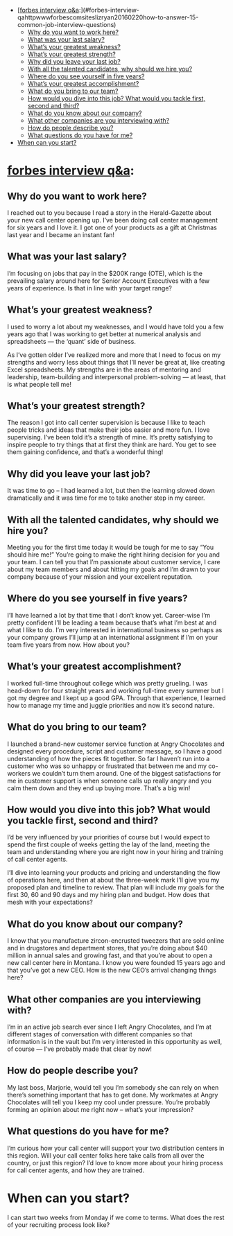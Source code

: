 <!-- TOC depthFrom:1 depthTo:6 withLinks:1 updateOnSave:1 orderedList:0 -->

- [[forbes interview q&a](http://www.forbes.com/sites/lizryan/2016/02/20/how-to-answer-15-common-job-interview-questions):](#forbes-interview-qahttpwwwforbescomsiteslizryan20160220how-to-answer-15-common-job-interview-questions)
	- [Why do you want to work here?](#why-do-you-want-to-work-here)
	- [What was your last salary?](#what-was-your-last-salary)
	- [What’s your greatest weakness?](#whats-your-greatest-weakness)
	- [What’s your greatest strength?](#whats-your-greatest-strength)
	- [Why did you leave your last job?](#why-did-you-leave-your-last-job)
	- [With all the talented candidates, why should we hire you?](#with-all-the-talented-candidates-why-should-we-hire-you)
	- [Where do you see yourself in five years?](#where-do-you-see-yourself-in-five-years)
	- [What’s your greatest accomplishment?](#whats-your-greatest-accomplishment)
	- [What do you bring to our team?](#what-do-you-bring-to-our-team)
	- [How would you dive into this job? What would you tackle first, second and third?](#how-would-you-dive-into-this-job-what-would-you-tackle-first-second-and-third)
	- [What do you know about our company?](#what-do-you-know-about-our-company)
	- [What other companies are you interviewing with?](#what-other-companies-are-you-interviewing-with)
	- [How do people describe you?](#how-do-people-describe-you)
	- [What questions do you have for me?](#what-questions-do-you-have-for-me)
- [When can you start?](#when-can-you-start)

<!-- /TOC -->

# [forbes interview q&a](http://www.forbes.com/sites/lizryan/2016/02/20/how-to-answer-15-common-job-interview-questions):

## Why do you want to work here?
I reached out to you because I read a story in the Herald-Gazette about your new call center opening up. I’ve been doing call center management for six years and I love it. I got one of your products as a gift at Christmas last year and I became an instant fan!

## What was your last salary?
I’m focusing on jobs that pay in the $200K range (OTE), which is the prevailing salary around here for Senior Account Executives with a few years of experience. Is that in line with your target range?

## What’s your greatest weakness?
I used to worry a lot about my weaknesses, and I would have told you a few years ago that I was working to get better at numerical analysis and spreadsheets — the ‘quant’ side of business.

As I’ve gotten older I’ve realized more and more that I need to focus on my strengths and worry less about things that I’ll never be great at, like creating Excel spreadsheets. My strengths are in the areas of mentoring and leadership, team-building and interpersonal problem-solving — at least, that is what people tell me!

## What’s your greatest strength?
The reason I got into call center supervision is because I like to teach people tricks and ideas that make their jobs easier and more fun. I love supervising. I’ve been told it’s a strength of mine. It’s pretty satisfying to inspire people to try things that at first they think are hard. You get to see them gaining confidence, and that’s a wonderful thing!

## Why did you leave your last job?
It was time to go – I had learned a lot, but then the learning slowed down dramatically and it was time for me to take another step in my career.

## With all the talented candidates, why should we hire you?
Meeting you for the first time today it would be tough for me to say “You should hire me!” You’re going to make the right hiring decision for you and your team. I can tell you that I’m passionate about customer service, I care about my team members and about hitting my goals and I’m drawn to your company because of your mission and your excellent reputation.

## Where do you see yourself in five years?
I’ll have learned a lot by that time that I don’t know yet. Career-wise I’m pretty confident I’ll be leading a team because that’s what I’m best at and what I like to do. I’m very interested in international business so perhaps as your company grows I’ll jump at an international assignment if I’m on your team five years from now. How about you?

## What’s your greatest accomplishment?
I worked full-time throughout college which was pretty grueling. I was head-down for four straight years and working full-time every summer but I got my degree and I kept up a good GPA. Through that experience, I learned how to manage my time and juggle priorities and now it’s second nature.

## What do you bring to our team?
I launched a brand-new customer service function at Angry Chocolates and designed every procedure, script and customer message, so I have a good understanding of how the pieces fit together. So far I haven’t run into a customer who was so unhappy or frustrated that between me and my co-workers we couldn’t turn them around. One of the biggest satisfactions for me in customer support is when someone calls up really angry and you calm them down and they end up buying more. That’s a big win!

## How would you dive into this job? What would you tackle first, second and third?
I’d be very influenced by your priorities of course but I would expect to spend the first couple of weeks getting the lay of the land, meeting the team and understanding where you are right now in your hiring and training of call center agents.

I’ll dive into learning your products and pricing and understanding the flow of operations here, and then at about the three-week mark I’ll give you my proposed plan and timeline to review. That plan will include my goals for the first 30, 60 and 90 days and my hiring plan and budget. How does that mesh with your expectations?

## What do you know about our company?
I know that you manufacture zircon-encrusted tweezers that are sold online and in drugstores and department stores, that you’re doing about $40 million in annual sales and growing fast, and that you’re about to open a new call center here in Montana. I know you were founded 15 years ago and that you’ve got a new CEO. How is the new CEO’s arrival changing things here?

## What other companies are you interviewing with?
I’m in an active job search ever since I left Angry Chocolates, and I’m at different stages of conversation with different companies so that information is in the vault but I’m very interested in this opportunity as well, of course — I’ve probably made that clear by now!

## How do people describe you?
My last boss, Marjorie, would tell you I’m somebody she can rely on when there’s something important that has to get done. My workmates at Angry Chocolates will tell you I keep my cool under pressure. You’re probably forming an opinion about me right now – what’s your impression?

## What questions do you have for me?
I’m curious how your call center will support your two distribution centers in this region. Will your call center folks here take calls from all over the country, or just this region? I’d love to know more about your hiring process for call center agents, and how they are trained.

# When can you start?
I can start two weeks from Monday if we come to terms. What does the rest of your recruiting process look like?
